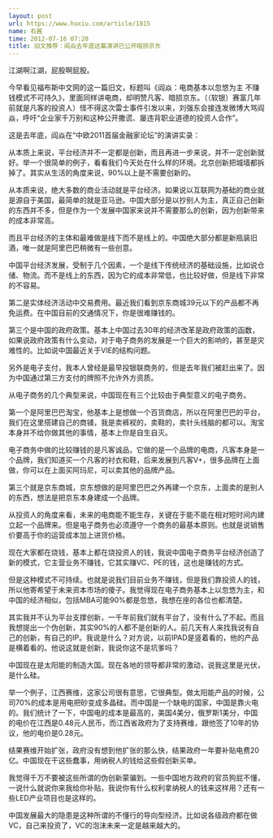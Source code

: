 ```yaml
---
layout: post
url: https://www.huxiu.com/article/1815
name: 右酱
time: 2012-07-16 07:20
title: 旧文推荐：阎焱去年底这篇演讲已公开暗损京东
---
```

江湖啊江湖，屁股啊屁股。

今早看见福布斯中文网的这一篇旧文，标题叫《阎焱：电商基本以忽悠为主 不赚钱模式不可持久》，里面同样讲电商，却明赞凡客、暗损京东。（（软银）赛富几年前就是凡客的投资人）怪不得这次雷士事件引发以来，刘强东会接连发微博大骂阎焱，呼吁“企业家千万别和这种公开撒谎、屡违背职业道德的投资人合作”。

这是去年底，阎焱在“中欧2011首届金融家论坛”的演讲实录：

从本质上来说，平台经济并不一定都是创新，而且再进一步来说，并不一定创新就好。举一个很简单的例子，看看我们今天处在什么样的环境。北京创新把城墙都拆掉了。其实从生活的角度来说，90%以上是不需要创新的。

从本质来说，绝大多数的商业活动就是平台经济。如果说以互联网为基础的商业就是源自于美国，最简单的就是亚马逊。中国大部分是以抄别人为主，真正自己创新的东西并不多，但是作为一个发展中国家来说并不需要那么的创新，因为创新带来的成本非常高。

而且平台经济的主体和最难做是线下而不是线上的。中国绝大部分都是新瓶装旧酒，唯一就是阿里巴巴稍微有一些创意。

中国平台经济发展，受制于几个因素，一个是线下传统经济的基础设施，比如说仓储、物流。而不是线上的东西，因为它的成本非常低，也比较好做，但是线下非常的不容易。

第二是实体经济活动中交易费用。最近我们看到京东商城39元以下的产品都不再免运费。在中国目前的交通情况下，你是很难赚钱的。

第三个是中国的政府政策。基本上中国过去30年的经济改革是政府政策的函数，如果说政府政策有什么变动，对于电子商务的发展是一个巨大的影响的，甚至是灾难性的。比如说中国最近关于VIE的结构问题。

另外是电子支付，我本人曾经是最早投银联商务的，但是去年我们被赶出来了。因为中国通过第三方支付的牌照不允许外方资质。

从电子商务的几个典型来说，中国现在有三个比较由于典型意义的电子商务。

第一个是阿里巴巴淘宝，他基本上是想做一个百货商店，所以在阿里巴巴的平台，我们在这里搭建自己的商铺，我是卖裤衩的，卖鞋的，卖针头线脑的都可以。淘宝本身并不给你做其他的事情，基本上你是自生自灭。

电子商务中做的比较赚钱的是凡客诚品，它做的是一个品牌的电商，凡客本身是一个品牌，我们知道买一个凡客的衬衣和鞋，后来发展到凡客V+，很多品牌在上面做，你可以在上面买阿玛尼，可以卖其他的品牌产品。

第三个就是京东商城，京东想做的是阿里巴巴之外再建一个京东，上面卖的是别人的东西，想法是把京东本身建成一个品牌。

从投资人的角度来看，未来的电商能不能生存，关键在于能不能在相对短时间内建立起一个品牌来。但是电子商务也必须遵守一个商务的最基本原则。也就是说销售价要高于你的运营成本加上进货价格。

现在大家都在烧钱，基本上都在烧投资人的钱，我说中国电子商务平台经济创造了新的模式，它主营业务不赚钱，它其实赚VC、PE的钱，这也是赚钱的方式。

但是这种模式不可持续。也就是说我们目前业务不赚钱，但是我们靠投资人的钱，所以他寄希望于未来资本市场的傻子。我觉得现在电子商务基本上以忽悠为主，和中国的经济相似，包括MBA可能90%都是忽悠，我想在座的各位也都清楚。

其实我并不认为平台支撑创新，一千年前我们就有平台了，没有什么了不起。而且我想提出一个伪创新，其实90%的人都不是创新的人。前几天有人来找我说有自己的创新，有自己的IP。我说是什么？对方说，以前IPAD是竖着看的，他的产品是横着看的。他说这就是创新，我说你这不是坑爹吗？

中国现在是太阳能的制造大国。现在各地的领导都非常的激动，说我这里是光伏，是什么硅。

举一个例子，江西赛维，这家公司很有意思，它很典型。做太阳能产品的时候，公司70%的成本是用电把砂变成多晶硅。而中国是一个缺电的国家，中国是靠火电的。我们统计了一下，中国电的成本是最高的，美国4美分，俄罗斯1美分，中国的电价在江西是0.48元人民币，而江西省政府为了支持赛维，跟他签了10年的协议，他的电价是0.28元。

结果赛维开始扩张，政府没有想到他扩张的那么快，结果政府一年要补贴电费20亿。中国现在干这些蠢事，用纳税人的钱给这些假创新买单。

我觉得千万不要被这些所谓的伪创新蒙骗到。一些中国地方政府的官员狗屁不懂，一说什么就说你来我给你补贴，我说你有什么权利拿纳税人的钱来这样用？还有一些LED产业项目也是这样的。

中国发展最大的隐患是这种所谓的不懂行的导向型经济。比如说各级政府都在做VC，自己来投资了，VC的泡沫未来一定是越来越大的。

